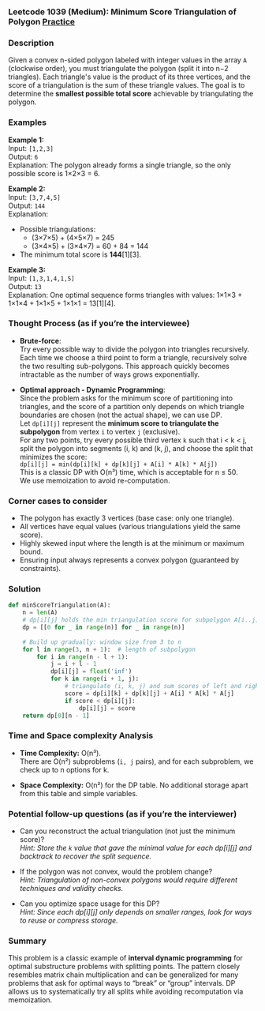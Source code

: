 ### Leetcode 1039 (Medium): Minimum Score Triangulation of Polygon [Practice](https://leetcode.com/problems/minimum-score-triangulation-of-polygon)

### Description  
Given a convex n-sided polygon labeled with integer values in the array `A` (clockwise order), you must triangulate the polygon (split it into n−2 triangles). Each triangle's value is the product of its three vertices, and the score of a triangulation is the sum of these triangle values. The goal is to determine the **smallest possible total score** achievable by triangulating the polygon.

### Examples  

**Example 1:**  
Input: `[1,2,3]`  
Output: `6`  
Explanation: The polygon already forms a single triangle, so the only possible score is 1×2×3 = 6.

**Example 2:**  
Input: `[3,7,4,5]`  
Output: `144`  
Explanation:  
- Possible triangulations:  
  - (3×7×5) + (4×5×7) = 245  
  - (3×4×5) + (3×4×7) = 60 + 84 = 144  
- The minimum total score is **144**[1][3].

**Example 3:**  
Input: `[1,3,1,4,1,5]`  
Output: `13`  
Explanation: One optimal sequence forms triangles with values: 1×1×3 + 1×1×4 + 1×1×5 + 1×1×1 = 13[1][4].

### Thought Process (as if you’re the interviewee)  
- **Brute-force**:  
  Try every possible way to divide the polygon into triangles recursively. Each time we choose a third point to form a triangle, recursively solve the two resulting sub-polygons. This approach quickly becomes intractable as the number of ways grows exponentially.

- **Optimal approach - Dynamic Programming**:  
  Since the problem asks for the minimum score of partitioning into triangles, and the score of a partition only depends on which triangle boundaries are chosen (not the actual shape), we can use DP.  
  Let `dp[i][j]` represent the **minimum score to triangulate the subpolygon** from vertex `i` to vertex `j` (exclusive).  
  For any two points, try every possible third vertex `k` such that i < k < j, split the polygon into segments (i, k) and (k, j), and choose the split that minimizes the score:  
  `dp[i][j] = min(dp[i][k] + dp[k][j] + A[i] * A[k] * A[j])`  
  This is a classic DP with O(n³) time, which is acceptable for n ≤ 50.  
  We use memoization to avoid re-computation.

### Corner cases to consider  
- The polygon has exactly 3 vertices (base case: only one triangle).
- All vertices have equal values (various triangulations yield the same score).
- Highly skewed input where the length is at the minimum or maximum bound.
- Ensuring input always represents a convex polygon (guaranteed by constraints).

### Solution

```python
def minScoreTriangulation(A):
    n = len(A)
    # dp[i][j] holds the min triangulation score for subpolygon A[i..j]
    dp = [[0 for _ in range(n)] for _ in range(n)]
    
    # Build up gradually: window size from 3 to n
    for l in range(3, n + 1):  # length of subpolygon
        for i in range(n - l + 1):
            j = i + l - 1
            dp[i][j] = float('inf')
            for k in range(i + 1, j):
                # triangulate (i, k, j) and sum scores of left and right parts
                score = dp[i][k] + dp[k][j] + A[i] * A[k] * A[j]
                if score < dp[i][j]:
                    dp[i][j] = score
    return dp[0][n - 1]
```

### Time and Space complexity Analysis  

- **Time Complexity:** O(n³).  
  There are O(n²) subproblems (`i, j` pairs), and for each subproblem, we check up to n options for k.

- **Space Complexity:** O(n²) for the DP table. No additional storage apart from this table and simple variables.

### Potential follow-up questions (as if you’re the interviewer)  

- Can you reconstruct the actual triangulation (not just the minimum score)?  
  *Hint: Store the `k` value that gave the minimal value for each dp[i][j] and backtrack to recover the split sequence.*

- If the polygon was not convex, would the problem change?  
  *Hint: Triangulation of non-convex polygons would require different techniques and validity checks.*

- Can you optimize space usage for this DP?  
  *Hint: Since each dp[i][j] only depends on smaller ranges, look for ways to reuse or compress storage.*

### Summary
This problem is a classic example of **interval dynamic programming** for optimal substructure problems with splitting points. The pattern closely resembles matrix chain multiplication and can be generalized for many problems that ask for optimal ways to “break” or “group” intervals. DP allows us to systematically try all splits while avoiding recomputation via memoization.